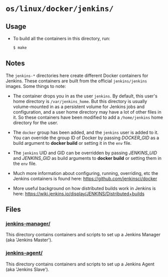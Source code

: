 # `os/linux/docker/jenkins/`

## Usage
 - To build all the containers in this directory, run:
   ```bash
   $ make
   ```

## Notes

The `jenkins-*` directories here create different Docker containers for Jenkins. These containers are built from the official `jenkins/jenkins` images. Some things to note:

 - The container drops you in as the user `jenkins`. By default, this user's home directory is `/var/jenkins_home`. But this directory is usually volume-mounted in as a persistent volume for Jenkins jobs and configuration, and a user home directory may have a lot of other files in it. So these containers have been modified to add a `/home/jenkins` home directory for the user.

 - The `docker` group has been added, and the `jenkins` user is added to it. You can override the group ID of Docker by passing *DOCKER_GID* as a build argument to **docker build** or setting it in the `env` file.

 - The `jenkins` UID and GID can be overridden by passing *JENKINS_UID* and *JENKINS_GID* as build arguments to **docker build** or setting them in the `env` file.

 - Much more information about configuring, running, overriding, etc the Jenkins containers is found here: https://github.com/jenkinsci/docker

 - More useful background on how distributed builds work in Jenkins is here: https://wiki.jenkins.io/display/JENKINS/Distributed+builds

## Files

### [jenkins-manager/](./jenkins-manager/)
This directory contains containers and scripts to set up a Jenkins Manager (aka 'Jenkins Master').

### [jenkins-agent/](./jenkins-agent/)
This directory contains containers and scripts to set up a Jenkins Agent (aka 'Jenkins Slave').

